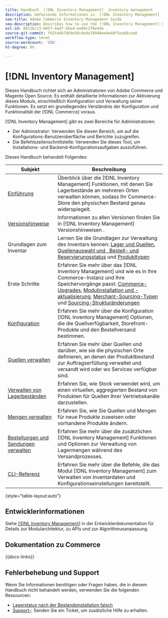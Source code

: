 ```yaml
---
title: Handbuch  [!DNL Inventory Management]  Inventory management
description: Umfassende Informationen zu  [!DNL Inventory Management]  für Adobe Commerce- und Magento Open Source-Administratoren, einschließlich Migration und Konfiguration.
seo-title: Adobe Commerce Inventory Management Guide
seo-description: Describes how to use the [!DNL Inventory Management] module in Adobe Commerce or Magento Open Source.
exl-id: 8013bc13-b057-4ad7-bbed-ee00c2f6e4eb
source-git-commit: f8254db7d69e58c8e9a78948ee6e40f5ea88cea0
workflow-type: tm+mt
source-wordcount: '356'
ht-degree: 0%

---
```


# [!DNL Inventory Management]

Dieses Handbuch richtet sich an Administratoren von Adobe Commerce und Magento Open Source. Es enthält detaillierte Informationen zur Aktivierung dieses Moduls, einschließlich Konfiguration und Verwaltung seiner Funktionen. Es setzt ein grundlegendes Verständnis der Konfiguration und Funktionalität der [!DNL Commerce] voraus.

[!DNL Inventory Management] gibt es zwei Bereiche für Administratoren:

- Der Administrator: Verwenden Sie diesen Bereich, um auf die Konfigurations-Benutzeroberfläche und Berichte zuzugreifen.
- Die Befehlszeilenschnittstelle: Verwenden Sie dieses Tool, um Installations- und Backend-Konfigurationsaufgaben auszuführen.

Dieses Handbuch behandelt Folgendes:

| Subjekt | Beschreibung |
| ------- | ----------- |
| [Einführung](introduction.md) | Überblick über die [!DNL Inventory Management] Funktionen, mit denen Sie Lagerbestände an mehreren Orten verwalten können, sodass Ihr Commerce-Store den physischen Bestand genau widerspiegelt. |
| [Versionshinweise](release-notes.md) | Informationen zu allen Versionen finden Sie in [!DNL Inventory Management] Versionshinweisen . |
| Grundlagen zum Inventar | Lernen Sie die Grundlagen zur Verwaltung des Inventars kennen: [Lager und Quellen](sources-stocks.md), [Quellenauswahl und ](selection-reservations.md)[, Bestell- und Reservierungsstatus](order-status.md) und [Produkttypen](product-types.md) |
| Erste Schritte | Erfahren Sie mehr über das [!DNL Inventory Management] und wie es in Ihre Commerce-Instanz und Ihre Speichervorgänge passt: [Commerce-Upgrades](migrate.md), [Modulinstallation und -aktualisierung](install-update.md), [Merchant-Sourcing-Typen](merchant-sourcing.md) und [Sourcing-Strukturänderungen](expand-restructure.md) |
| [Konfiguration](configuration.md) | Erfahren Sie mehr über die Konfiguration [!DNL Inventory Management] Optionen, die die Quellverfügbarkeit, Storefront-Produkte und den Bestellversand bestimmen. |
| [Quellen verwalten](sources-manage.md) | Erfahren Sie mehr über Quellen und darüber, wie sie die physischen Orte definieren, an denen der Produktbestand zur Auftragserfüllung verwaltet und versandt wird oder wo Services verfügbar sind. |
| [Verwalten von Lagerbeständen](stocks-manage.md) | Erfahren Sie, wie Stock verwendet wird, um einen virtuellen, aggregierten Bestand von Produkten für Quellen Ihrer Vertriebskanäle darzustellen. |
| [Mengen verwalten](quantities-manage.md) | Erfahren Sie, wie Sie Quellen und Mengen für neue Produkte zuweisen oder vorhandene Produkte ändern. |
| [Bestellungen und Sendungen verwalten](shipments.md) | Erfahren Sie mehr über die zusätzlichen [!DNL Inventory Management] Funktionen und Optionen zur Verwaltung von Lagermengen während des Versandprozesses. |
| [CLI-Referenz](cli.md) | Erfahren Sie mehr über die Befehle, die das Modul [!DNL Inventory Management] zum Verwalten von Inventardaten und Konfigurationseinstellungen bereitstellt. |

{style="table-layout:auto"}

## Entwicklerinformationen

Siehe [[!DNL Inventory Management]](https://developer.adobe.com/commerce/webapi/rest/inventory/) in der Entwicklerdokumentation für Details zur Modularchitektur, zu APIs und zur Algorithmusanpassung.

## Dokumentation zu Commerce

{{docs-links}}

## Fehlerbehebung und Support

Wenn Sie Informationen benötigen oder Fragen haben, die in diesem Handbuch nicht behandelt werden, verwenden Sie die folgenden Ressourcen:

- [Lagerstatus nach der Bestandsinstallation falsch](https://experienceleague.adobe.com/docs/commerce-knowledge-base/kb/troubleshooting/miscellaneous/stock-status-incorrect-after-magento-inventory-install.html)
- [Support-](https://experienceleague.adobe.com/docs/commerce-knowledge-base/kb/help-center-guide/magento-help-center-user-guide.html#submit-ticket): Senden Sie ein Ticket, um zusätzliche Hilfe zu erhalten.
